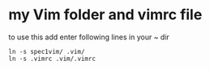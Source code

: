 # my Vim folder and vimrc file

to use this add enter following lines in your ~ dir

	ln -s spec1vim/ .vim/
	ln -s .vimrc .vim/.vimrc


